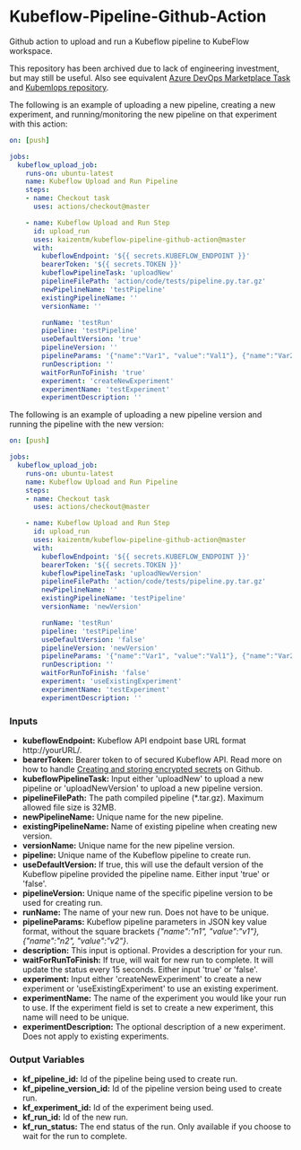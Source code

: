 # Kubeflow-Pipeline-Github-Action

Github action to upload and run a Kubeflow pipeline to KubeFlow workspace.

This repository has been archived due to lack of engineering investment, but may still be useful.  Also see equivalent [Azure DevOps Marketplace Task](https://github.com/microsoft/kubeflow-pipeline-azdo-task) and [Kubemlops repository](https://github.com/microsoft/kubemlops).

The following is an example of uploading a new pipeline, creating a new experiment, and running/monitoring the new pipeline on that experiment with this action:

```yaml
on: [push]

jobs:
  kubeflow_upload_job:
    runs-on: ubuntu-latest
    name: Kubeflow Upload and Run Pipeline
    steps:
    - name: Checkout task
      uses: actions/checkout@master

    - name: Kubeflow Upload and Run Step
      id: upload_run
      uses: kaizentm/kubeflow-pipeline-github-action@master
      with:
        kubeflowEndpoint: '${{ secrets.KUBEFLOW_ENDPOINT }}'
        bearerToken: '${{ secrets.TOKEN }}'
        kubeflowPipelineTask: 'uploadNew'
        pipelineFilePath: 'action/code/tests/pipeline.py.tar.gz'
        newPipelineName: 'testPipeline'
        existingPipelineName: ''
        versionName: ''

        runName: 'testRun'
        pipeline: 'testPipeline'
        useDefaultVersion: 'true'
        pipelineVersion: ''
        pipelineParams: '{"name":"Var1", "value":"Val1"}, {"name":"Var2", "value":"Val2"}'
        runDescription: ''
        waitForRunToFinish: 'true'
        experiment: 'createNewExperiment'
        experimentName: 'testExperiment'
        experimentDescription: ''
```

The following is an example of uploading a new pipeline version and running the pipeline with the new version:

```yaml
on: [push]

jobs:
  kubeflow_upload_job:
    runs-on: ubuntu-latest
    name: Kubeflow Upload and Run Pipeline
    steps:
    - name: Checkout task
      uses: actions/checkout@master

    - name: Kubeflow Upload and Run Step
      id: upload_run
      uses: kaizentm/kubeflow-pipeline-github-action@master
      with:
        kubeflowEndpoint: '${{ secrets.KUBEFLOW_ENDPOINT }}'
        bearerToken: '${{ secrets.TOKEN }}'
        kubeflowPipelineTask: 'uploadNewVersion'
        pipelineFilePath: 'action/code/tests/pipeline.py.tar.gz'
        newPipelineName: ''
        existingPipelineName: 'testPipeline'
        versionName: 'newVersion'

        runName: 'testRun'
        pipeline: 'testPipeline'
        useDefaultVersion: 'false'
        pipelineVersion: 'newVersion'
        pipelineParams: '{"name":"Var1", "value":"Val1"}, {"name":"Var2", "value":"Val2"}'
        runDescription: ''
        waitForRunToFinish: 'false'
        experiment: 'useExistingExperiment'
        experimentName: 'testExperiment'
        experimentDescription: ''
```

### Inputs
- **kubeflowEndpoint:** Kubeflow API endpoint base URL format http://yourURL/.
- **bearerToken:** Bearer token to of secured Kubeflow API. Read more on how to handle [Creating and storing encrypted secrets](https://help.github.com/en/actions/configuring-and-managing-workflows/creating-and-storing-encrypted-secrets) on Github.  
- **kubeflowPipelineTask:** Input either 'uploadNew' to upload a new pipeline or 'uploadNewVersion' to upload a new pipeline version.
- **pipelineFilePath:** The path compiled pipeline (*.tar.gz). Maximum allowed file size is 32MB.
- **newPipelineName:** Unique name for the new pipeline.
- **existingPipelineName:** Name of existing pipeline when creating new version.
- **versionName:** Unique name for the new pipeline version.
- **pipeline:** Unique name of the Kubeflow pipeline to create run.
- **useDefaultVersion:** If true, this will use the default version of the Kubeflow pipeline provided the pipeline name. Either input 'true' or 'false'.
- **pipelineVersion:** Unique name of the specific pipeline version to be used for creating run.
- **runName:** The name of your new run. Does not have to be unique.
- **pipelineParams:** Kubeflow pipeline parameters in JSON key value format, without the square brackets *{"name":"n1", "value":"v1"}, {"name":"n2", "value":"v2"}*.
- **description:** This input is optional. Provides a description for your run.
- **waitForRunToFinish:** If true, will wait for new run to complete. It will update the status every 15 seconds. Either input 'true' or 'false'.
- **experiment:** Input either 'createNewExperiment' to create a new experiment or 'useExistingExperiment' to use an existing experiment.
- **experimentName:** The name of the experiment you would like your run to use. If the experiment field is set to create a new experiment, this name will need to be unique.
- **experimentDescription:** The optional description of a new experiment. Does not apply to existing experiments.

### Output Variables 
- **kf_pipeline_id:** Id of the pipeline being used to create run.
- **kf_pipeline_version_id:** Id of the pipeline version being used to create run.
- **kf_experiment_id:** Id of the experiment being used.
- **kf_run_id:** Id of the new run.
- **kf_run_status:** The end status of the run. Only available if you choose to wait for the run to complete.
